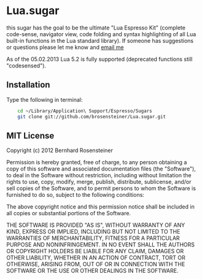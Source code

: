 # Lua.sugar

this sugar has the goal to be the ultimate "Lua Espresso Kit" (complete code-sense, navigator view, code folding and syntax highlighting of all Lua built-in functions in the Lua standard library). If someone has suggestions or questions please let me know and [email me](mailto:brosensteiner@gmail.com)

As of the 05.02.2013 Lua 5.2 is fully supported (deprecated functions still "codesensed").

<!---**IMPORTANT:** In order to use some of the text actions the [ShellActions-sugar](https://github.com/onecrayon/ShellActions-sugar) is needed
//and if you want regex syntax highlighting in "regexp" and "regsub" commands you need the [regex.sugar](https://github.com/elliottcable/regex.sugar)
-->

## Installation

Type the following in terminal:

```bash
    cd ~/Library/Application\ Support/Espresso/Sugars
    git clone git://github.com/brosensteiner/Lua.sugar.git
```

## MIT License

Copyright (c) 2012 Bernhard Rosensteiner

Permission is hereby granted, free of charge, to any person obtaining a copy of this software and associated documentation files (the "Software"), to deal in the Software without restriction, including without limitation the rights to use, copy, modify, merge, publish, distribute, sublicense, and/or sell copies of the Software, and to permit persons to whom the Software is furnished to do so, subject to the following conditions:

The above copyright notice and this permission notice shall be included in all copies or substantial portions of the Software.

THE SOFTWARE IS PROVIDED "AS IS", WITHOUT WARRANTY OF ANY KIND, EXPRESS OR IMPLIED, INCLUDING BUT NOT LIMITED TO THE WARRANTIES OF MERCHANTABILITY, FITNESS FOR A PARTICULAR PURPOSE AND NONINFRINGEMENT. IN NO EVENT SHALL THE AUTHORS OR COPYRIGHT HOLDERS BE LIABLE FOR ANY CLAIM, DAMAGES OR OTHER LIABILITY, WHETHER IN AN ACTION OF CONTRACT, TORT OR OTHERWISE, ARISING FROM, OUT OF OR IN CONNECTION WITH THE SOFTWARE OR THE USE OR OTHER DEALINGS IN THE SOFTWARE.


